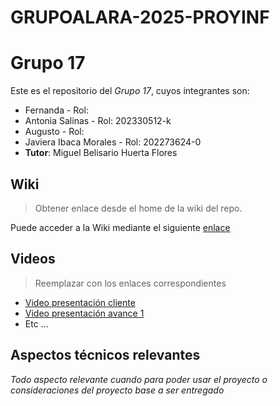 # GRUPOALARA-2025-PROYINF
# Grupo 17

Este es el repositorio del *Grupo 17*, cuyos integrantes son:

* Fernanda - Rol:
* Antonia Salinas - Rol: 202330512-k
* Augusto - Rol:
* Javiera Ibaca Morales - Rol: 202273624-0
* **Tutor**: Miguel Belisario Huerta Flores


## Wiki

> Obtener enlace desde el home de la wiki del repo.

Puede acceder a la Wiki mediante el siguiente [enlace](https://github.com/JavieraIMo/GRUPOALARA-2025-PROYINF/wiki)

## Videos

> Reemplazar con los enlaces correspondientes

* [Video presentación cliente](https://aula.usm.cl/mod/resource/view.php?id=6926137)
* [Video presentación avance 1](https://www.youtube.com/)
* Etc ...

## Aspectos técnicos relevantes

_Todo aspecto relevante cuando para poder usar el proyecto o consideraciones del proyecto base a ser entregado_
